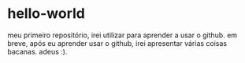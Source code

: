 # hello-world
meu primeiro repositório, irei utilizar para aprender a usar o github. em breve, após eu aprender usar o github, irei apresentar várias coisas bacanas. adeus :).
